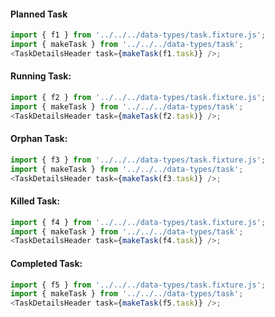 #### Planned Task

```js
import { f1 } from '../../../data-types/task.fixture.js';
import { makeTask } from '../../../data-types/task';
<TaskDetailsHeader task={makeTask(f1.task)} />;
```

#### Running Task:

```js
import { f2 } from '../../../data-types/task.fixture.js';
import { makeTask } from '../../../data-types/task';
<TaskDetailsHeader task={makeTask(f2.task)} />;
```

#### Orphan Task:

```js
import { f3 } from '../../../data-types/task.fixture.js';
import { makeTask } from '../../../data-types/task';
<TaskDetailsHeader task={makeTask(f3.task)} />;
```

#### Killed Task:

```js
import { f4 } from '../../../data-types/task.fixture.js';
import { makeTask } from '../../../data-types/task';
<TaskDetailsHeader task={makeTask(f4.task)} />;
```

#### Completed Task:

```js
import { f5 } from '../../../data-types/task.fixture.js';
import { makeTask } from '../../../data-types/task';
<TaskDetailsHeader task={makeTask(f5.task)} />;
```
